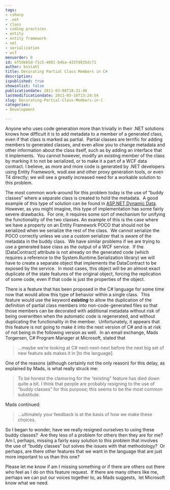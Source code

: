 ```yaml
---
tags:
- csharp
- .net
- class
- coding practices
- entity
- entity framework
- xml
- serialization
- wcf
menuorder: 0
id: ef5deb5d-71c5-4081-b4ba-433fd935dc71
author: bsstahl
title: Decorating Partial Class Members in C#
description: 
ispublished: true
showinlist: false
publicationdate: 2011-03-08T18:31:40
lastmodificationdate: 2011-03-16T13:24:54
slug: Decorating-Partial-Class-Members-in-C
categories:
- Development

---
```


Anyone who uses code generation more than trivially in their .NET solutions knows how difficult it is to add metadata to a member of a generated class, even if that class is marked as partial.  Partial classes are terrific for adding members to generated classes, and even allow you to change metadata and other information about the class itself, such as by adding an interface that it implements.  You cannot however, modify an existing member of the class by marking it to not be serialized, or to make it a part of a WCF data contract. I believe, as more and more code is generated by .NET developers using Entity Framework, wsdl.exe and other proxy generation tools, or even T4 directly; we will see a greatly increased need for a workable solution to this problem.

The most common work-around for this problem today is the use of “buddy classes” where a separate class is created to hold the metadata.  A good example of this type of solution can be found in [ASP.NET Dynamic Data](http://www.asp.net/dynamicdata).  However, as you might imagine, this type of implementation has some fairly severe drawbacks.  For one, it requires some sort of mechanism for unifying the functionality of the two classes. An example of this is the case where we have a property on an Entity Framework POCO that should not be serialized when we serialize the rest of the class.  We cannot serialize the POCO correctly unless we use a custom serializer that is aware of the metadata in the buddy class.  We have similar problems if we are trying to use a generated base class as the output of a WCF service.  If the [DataContract] attribute is not already on the generated code (which requires a reference to the System.Runtime.Serialization library) we will have to create a separate object that implements the DataContract to be exposed by the service.  In most cases, this object will be an almost exact duplicate of the state features of the original object, forcing the replication of some code, even if that code is just the properties of the object.

There is a feature that has been proposed in the C# language for some time now that would allow this type of behavior within a single class.  This feature would use the keyword ***existing*** to allow the duplication of the definition of partial class members into non-code-generated files so that those members can be decorated with additional metadata without risk of being overwritten when the automatic code is regenerated, and without duplicating the functionality in the member.  Unfortunately, it appears that this feature is not going to make it into the next version of C# and is at risk of not being in the following version as well.  In an email exchange, Mads Torgersen, C# Program Manager at Microsoft, stated that


> …maybe we’re looking at C# next-next-next before the next big set of new feature ads makes it in [to the language].


One of the reasons (although certainly not the only reason) for this delay, as explained by Mads, is what really struck me:


> To be honest the clamoring for the “existing” feature has died down quite a bit. I think that people are probably resigning to the use of “buddy classes” for this purpose; this seems to be the most common substitute.


Mads continued:


> …ultimately your feedback is at the basis of how we make these choices.


So I began to wonder, have we really resigned ourselves to using these buddy classes?  Are they less of a problem for others then they are for me?  Am I, perhaps, missing a fairly easy solution to this problem that involves the use of “buddy classes” but solves the issues with that methodology?  Or perhaps, are there other features that we want in the language that are just more important to us than this one?

Please let me know if am I missing something or if there are others out there who feel as I do on this feature request.  If there are many others like me, perhaps we can put our voices together to, as Mads suggests,  let Microsoft know what we need.

